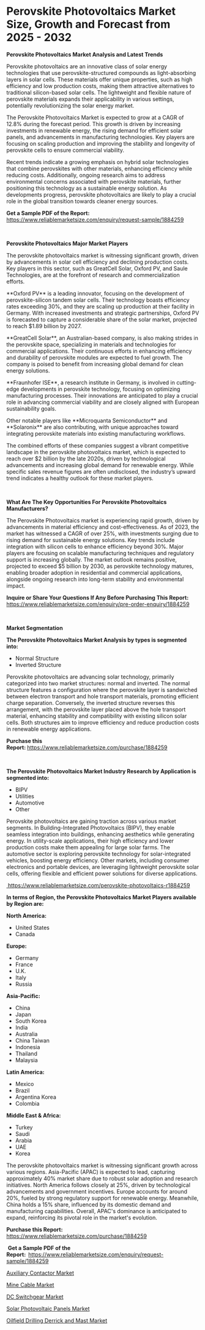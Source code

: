 <p><h1>Perovskite Photovoltaics Market Size, Growth and Forecast from 2025 - 2032</h1></p><p><strong>Perovskite Photovoltaics Market Analysis and Latest Trends</strong></p>
<p><p>Perovskite photovoltaics are an innovative class of solar energy technologies that use perovskite-structured compounds as light-absorbing layers in solar cells. These materials offer unique properties, such as high efficiency and low production costs, making them attractive alternatives to traditional silicon-based solar cells. The lightweight and flexible nature of perovskite materials expands their applicability in various settings, potentially revolutionizing the solar energy market.</p><p>The Perovskite Photovoltaics Market is expected to grow at a CAGR of 12.8% during the forecast period. This growth is driven by increasing investments in renewable energy, the rising demand for efficient solar panels, and advancements in manufacturing technologies. Key players are focusing on scaling production and improving the stability and longevity of perovskite cells to ensure commercial viability.</p><p>Recent trends indicate a growing emphasis on hybrid solar technologies that combine perovskites with other materials, enhancing efficiency while reducing costs. Additionally, ongoing research aims to address environmental concerns associated with perovskite materials, further positioning this technology as a sustainable energy solution. As developments progress, perovskite photovoltaics are likely to play a crucial role in the global transition towards cleaner energy sources.</p></p>
<p><strong>Get a Sample PDF of the Report:&nbsp;</strong> <a href="https://www.reliablemarketsize.com/enquiry/request-sample/1884259?utm_campaign=1131&utm_medium=2&utm_source=Github&utm_content=ia&utm_term=07042025&utm_id=perovskite-photovoltaics">https://www.reliablemarketsize.com/enquiry/request-sample/1884259</a></p>
<p>&nbsp;</p>
<p><strong>Perovskite Photovoltaics Major Market Players</strong></p>
<p><p>The perovskite photovoltaics market is witnessing significant growth, driven by advancements in solar cell efficiency and declining production costs. Key players in this sector, such as GreatCell Solar, Oxford PV, and Saule Technologies, are at the forefront of research and commercialization efforts.</p><p>**Oxford PV** is a leading innovator, focusing on the development of perovskite-silicon tandem solar cells. Their technology boasts efficiency rates exceeding 30%, and they are scaling up production at their facility in Germany. With increased investments and strategic partnerships, Oxford PV is forecasted to capture a considerable share of the solar market, projected to reach $1.89 billion by 2027. </p><p>**GreatCell Solar**, an Australian-based company, is also making strides in the perovskite space, specializing in materials and technologies for commercial applications. Their continuous efforts in enhancing efficiency and durability of perovskite modules are expected to fuel growth. The company is poised to benefit from increasing global demand for clean energy solutions.</p><p>**Fraunhofer ISE**, a research institute in Germany, is involved in cutting-edge developments in perovskite technology, focusing on optimizing manufacturing processes. Their innovations are anticipated to play a crucial role in advancing commercial viability and are closely aligned with European sustainability goals.</p><p>Other notable players like **Microquanta Semiconductor** and **Solaronix** are also contributing, with unique approaches toward integrating perovskite materials into existing manufacturing workflows. </p><p>The combined efforts of these companies suggest a vibrant competitive landscape in the perovskite photovoltaics market, which is expected to reach over $2 billion by the late 2020s, driven by technological advancements and increasing global demand for renewable energy. While specific sales revenue figures are often undisclosed, the industry’s upward trend indicates a healthy outlook for these market players.</p></p>
<p>&nbsp;</p>
<p><strong>What Are The Key Opportunities For Perovskite Photovoltaics Manufacturers?</strong></p>
<p><p>The Perovskite Photovoltaics market is experiencing rapid growth, driven by advancements in material efficiency and cost-effectiveness. As of 2023, the market has witnessed a CAGR of over 25%, with investments surging due to rising demand for sustainable energy solutions. Key trends include integration with silicon cells to enhance efficiency beyond 30%. Major players are focusing on scalable manufacturing techniques and regulatory support is increasing globally. The market outlook remains positive, projected to exceed $5 billion by 2030, as perovskite technology matures, enabling broader adoption in residential and commercial applications, alongside ongoing research into long-term stability and environmental impact.</p></p>
<p><strong>Inquire or Share Your Questions If Any Before Purchasing This Report:</strong> <a href="https://www.reliablemarketsize.com/enquiry/pre-order-enquiry/1884259?utm_campaign=1131&utm_medium=2&utm_source=Github&utm_content=ia&utm_term=07042025&utm_id=perovskite-photovoltaics">https://www.reliablemarketsize.com/enquiry/pre-order-enquiry/1884259</a></p>
<p>&nbsp;</p>
<p><strong>Market Segmentation</strong></p>
<p><strong>The Perovskite Photovoltaics Market Analysis by types is segmented into:</strong></p>
<p><ul><li>Normal Structure</li><li>Inverted Structure</li></ul></p>
<p><p>Perovskite photovoltaics are advancing solar technology, primarily categorized into two market structures: normal and inverted. The normal structure features a configuration where the perovskite layer is sandwiched between electron transport and hole transport materials, promoting efficient charge separation. Conversely, the inverted structure reverses this arrangement, with the perovskite layer placed above the hole transport material, enhancing stability and compatibility with existing silicon solar cells. Both structures aim to improve efficiency and reduce production costs in renewable energy applications.</p></p>
<p><strong>Purchase this Report:&nbsp;</strong><a href="https://www.reliablemarketsize.com/purchase/1884259?utm_campaign=1131&utm_medium=2&utm_source=Github&utm_content=ia&utm_term=07042025&utm_id=perovskite-photovoltaics">https://www.reliablemarketsize.com/purchase/1884259</a></p>
<p>&nbsp;</p>
<p><strong>The Perovskite Photovoltaics Market Industry Research by Application is segmented into:</strong></p>
<p><ul><li>BIPV</li><li>Utilities</li><li>Automotive</li><li>Other</li></ul></p>
<p><p>Perovskite photovoltaics are gaining traction across various market segments. In Building-Integrated Photovoltaics (BIPV), they enable seamless integration into buildings, enhancing aesthetics while generating energy. In utility-scale applications, their high efficiency and lower production costs make them appealing for large solar farms. The automotive sector is exploring perovskite technology for solar-integrated vehicles, boosting energy efficiency. Other markets, including consumer electronics and portable devices, are leveraging lightweight perovskite solar cells, offering flexible and efficient power solutions for diverse applications.</p></p>
<p><a href="https://www.reliablemarketsize.com/perovskite-photovoltaics-r1884259?utm_campaign=1131&utm_medium=2&utm_source=Github&utm_content=ia&utm_term=07042025&utm_id=perovskite-photovoltaics">&nbsp;https://www.reliablemarketsize.com/perovskite-photovoltaics-r1884259</a></p>
<p><strong>In terms of Region, the Perovskite Photovoltaics Market Players available by Region are:</strong></p>
<p>
    <p> <strong> North America: </strong>
        <ul>
            <li>United States</li>
            <li>Canada</li>
        </ul>
        </p> 
    <p> <strong> Europe: </strong>
        <ul>
            <li>Germany</li>
            <li>France</li>
            <li>U.K.</li>
            <li>Italy</li>
            <li>Russia</li>
        </ul>
        </p> 
    <p> <strong> Asia-Pacific: </strong>
        <ul>
            <li>China</li>
            <li>Japan</li>
            <li>South Korea</li>
            <li>India</li>
            <li>Australia</li>
            <li>China Taiwan</li>
            <li>Indonesia</li>
            <li>Thailand</li>
            <li>Malaysia</li>
        </ul>
        </p> 
    <p> <strong> Latin America: </strong>
        <ul>
            <li>Mexico</li>
            <li>Brazil</li>
            <li>Argentina Korea</li>
            <li>Colombia</li>
        </ul>
        </p> 
    <p> <strong> Middle East & Africa: </strong>
        <ul>
            <li>Turkey</li>
            <li>Saudi</li>
            <li>Arabia</li>
            <li>UAE</li>
            <li>Korea</li>
        </ul>
    </p>
    </p>
<p><p>The perovskite photovoltaics market is witnessing significant growth across various regions. Asia-Pacific (APAC) is expected to lead, capturing approximately 40% market share due to robust solar adoption and research initiatives. North America follows closely at 25%, driven by technological advancements and government incentives. Europe accounts for around 20%, fueled by strong regulatory support for renewable energy. Meanwhile, China holds a 15% share, influenced by its domestic demand and manufacturing capabilities. Overall, APAC's dominance is anticipated to expand, reinforcing its pivotal role in the market's evolution.</p></p>
<p><strong>Purchase this Report: </strong><a href="https://www.reliablemarketsize.com/purchase/1884259?utm_campaign=1131&utm_medium=2&utm_source=Github&utm_content=ia&utm_term=07042025&utm_id=perovskite-photovoltaics">https://www.reliablemarketsize.com/purchase/1884259</a></p>
<p>&nbsp;<strong>Get a Sample PDF of the Report:&nbsp;&nbsp;</strong><a href="https://www.reliablemarketsize.com/enquiry/request-sample/1884259?utm_campaign=1131&utm_medium=2&utm_source=Github&utm_content=ia&utm_term=07042025&utm_id=perovskite-photovoltaics">https://www.reliablemarketsize.com/enquiry/request-sample/1884259</a></p>
<p><strong></strong></p>
<p><p><a href="https://github.com/colloerrinbp/Market-Research-Report-List-1/blob/main/auxiliary-contactor-market.md?utm_campaign=1131&utm_medium=2&utm_source=Github&utm_content=ia&utm_term=07042025&utm_id=perovskite-photovoltaics">Auxiliary Contactor Market</a></p><p><a href="https://github.com/wilzeryammy/Market-Research-Report-List-1/blob/main/mine-cable-market.md?utm_campaign=1131&utm_medium=2&utm_source=Github&utm_content=ia&utm_term=07042025&utm_id=perovskite-photovoltaics">Mine Cable Market</a></p><p><a href="https://github.com/leptouwrites/Market-Research-Report-List-1/blob/main/dc-switchgear-market.md?utm_campaign=1131&utm_medium=2&utm_source=Github&utm_content=ia&utm_term=07042025&utm_id=perovskite-photovoltaics">DC Switchgear Market</a></p><p><a href="https://github.com/sphaabrose/Market-Research-Report-List-1/blob/main/solar-photovoltaic-panels-market.md?utm_campaign=1131&utm_medium=2&utm_source=Github&utm_content=ia&utm_term=07042025&utm_id=perovskite-photovoltaics">Solar Photovoltaic Panels Market</a></p><p><a href="https://github.com/etapaqanee/Market-Research-Report-List-1/blob/main/oilfield-drilling-derrick-and-mast-market.md?utm_campaign=1131&utm_medium=2&utm_source=Github&utm_content=ia&utm_term=07042025&utm_id=perovskite-photovoltaics">Oilfield Drilling Derrick and Mast Market</a></p></p>